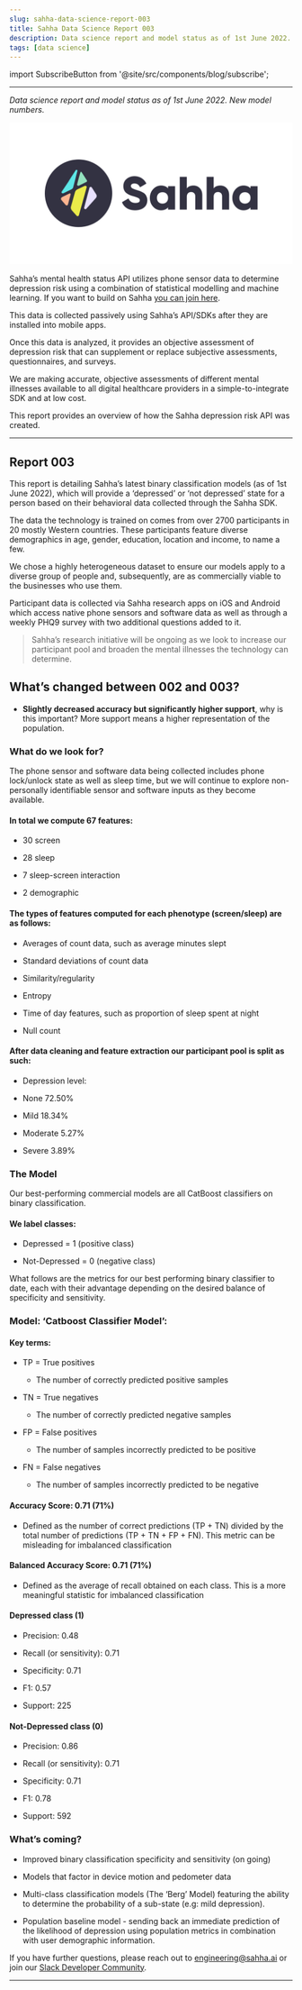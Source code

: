 ```yaml
---
slug: sahha-data-science-report-003
title: Sahha Data Science Report 003
description: Data science report and model status as of 1st June 2022. New model numbers.
tags: [data science]
---
```


import SubscribeButton from '@site/src/components/blog/subscribe';

---

*Data science report and model status as of 1st June 2022. New model numbers.*

![Sahha](../../static/img/sahha-logo.svg)

<!--truncate-->

Sahha’s mental health status API utilizes phone sensor data to determine depression risk using a combination of statistical modelling and machine learning.  If you want to build on Sahha [you can join here](http://developer.sahha.ai/).

This data is collected passively using Sahha’s API/SDKs after they are installed into mobile apps.

Once this data is analyzed, it provides an objective assessment of depression risk that can supplement or replace subjective assessments, questionnaires, and surveys.

We are making accurate, objective assessments of different mental illnesses available to all digital healthcare providers in a simple-to-integrate SDK and at low cost.

This report provides an overview of how the Sahha depression risk API was created.

---

## Report 003
This report is detailing Sahha’s latest binary classification models (as of 1st June 2022), which will provide a ‘depressed’ or ‘not depressed’ state for a person based on their behavioral data collected through the Sahha SDK.

The data the technology is trained on comes from over 2700 participants in 20 mostly Western countries. These participants feature diverse demographics in age, gender, education, location and income, to name a few.

We chose a highly heterogeneous dataset to ensure our models apply to a diverse group of people and, subsequently, are as commercially viable to the businesses who use them.

Participant data is collected via Sahha research apps on iOS and Android which access native phone sensors and software data as well as through a weekly PHQ9 survey with two additional questions added to it.

> Sahha’s research initiative will be ongoing as we look to increase our participant pool and broaden the mental illnesses the technology can determine.

## What’s changed between 002 and 003?
- **Slightly decreased accuracy but significantly higher support**, why is this important? More support means a higher representation of the population.

### What do we look for?
The phone sensor and software data being collected includes phone lock/unlock state as well as sleep time, but we will continue to explore non-personally identifiable sensor and software inputs as they become available.

#### In total we compute 67 features: 

- 30 screen  

- 28 sleep  

- 7 sleep-screen interaction  

- 2 demographic  

#### The types of features computed for each phenotype (screen/sleep) are as follows: 

- Averages of count data, such as average minutes slept 

- Standard deviations of count data 

- Similarity/regularity  

- Entropy  

- Time of day features, such as proportion of sleep spent at night 

- Null count 

#### After data cleaning and feature extraction our participant pool is split as such:

- Depression level: 

- None 72.50% 

- Mild 18.34% 

- Moderate 5.27% 

- Severe 3.89% 

### The Model
Our best-performing commercial models are all CatBoost classifiers on binary classification.

#### We label classes: 

- Depressed = 1 (positive class) 

- Not-Depressed = 0 (negative class) 

What follows are the metrics for our best performing binary classifier to date, each with their advantage depending on the desired balance of specificity and sensitivity.

### Model: ‘Catboost Classifier Model’: 
#### Key terms:

- TP = True positives

    - The number of correctly predicted positive samples

- TN = True negatives

    - The number of correctly predicted negative samples

- FP = False positives

    - The number of samples incorrectly predicted to be positive

- FN = False negatives

    - The number of samples incorrectly predicted to be negative

#### Accuracy Score: 0.71 (71%)

- Defined as the number of correct predictions (TP + TN) divided by the total number of predictions (TP + TN + FP + FN). This metric can be misleading for imbalanced classification

#### Balanced Accuracy Score: 0.71 (71%)

- Defined as the average of recall obtained on each class. This is a more meaningful statistic for imbalanced classification

#### Depressed class (1) 

- Precision: 0.48

- Recall (or sensitivity): 0.71

- Specificity: 0.71

- F1: 0.57

- Support: 225

#### Not-Depressed class (0) 

- Precision: 0.86

- Recall (or sensitivity): 0.71

- Specificity: 0.71

- F1: 0.78

- Support: 592

### What’s coming?
- Improved binary classification specificity and sensitivity (on going)

- Models that factor in device motion and pedometer data

- Multi-class classification models (The ‘Berg’ Model) featuring the ability to determine the probability of a sub-state (e.g: mild depression).

- Population baseline model - sending back an immediate prediction of the likelihood of depression using population metrics in combination with user demographic information.

If you have further questions, please reach out to engineering@sahha.ai or join our [Slack Developer Community](https://join.slack.com/t/sahhacommunity/shared_invite/zt-1w0fmfbvk-qUwQ83tJgXyjT9XSxJvKIw).

---

<SubscribeButton />